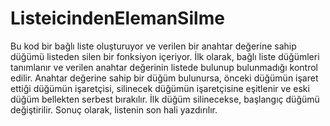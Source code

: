 # ListeicindenElemanSilme
Bu kod bir bağlı liste oluşturuyor ve verilen bir anahtar değerine sahip düğümü listeden silen bir fonksiyon içeriyor. İlk olarak, bağlı liste düğümleri tanımlanır ve verilen anahtar değerinin listede bulunup bulunmadığı kontrol edilir. Anahtar değerine sahip bir düğüm bulunursa, önceki düğümün işaret ettiği düğümün işaretçisi, silinecek düğümün işaretçisine eşitlenir ve eski düğüm bellekten serbest bırakılır. İlk düğüm silinecekse, başlangıç düğümü değiştirilir. Sonuç olarak, listenin son hali yazdırılır.
